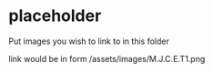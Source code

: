 # placeholder

Put images you wish to link to in this folder

link would be in form /assets/images/M.J.C.E.T1.png
